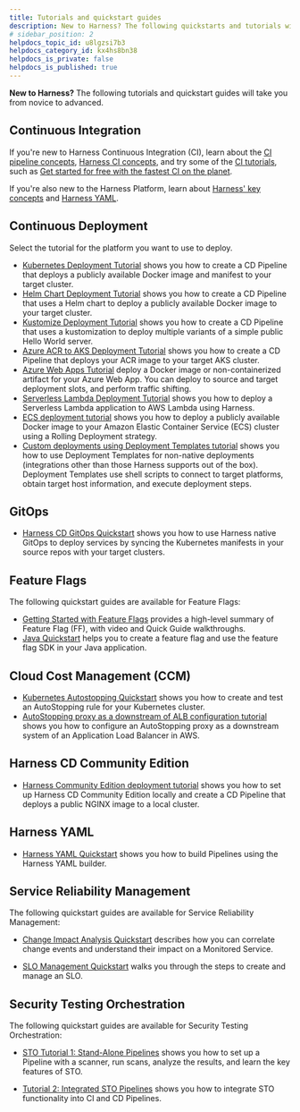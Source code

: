 ```yaml
---
title: Tutorials and quickstart guides
description: New to Harness? The following quickstarts and tutorials will take you from novice to advanced.
# sidebar_position: 2
helpdocs_topic_id: u8lgzsi7b3
helpdocs_category_id: kx4hs8bn38
helpdocs_is_private: false
helpdocs_is_published: true
---
```


**New to Harness?** The following tutorials and quickstart guides will take you from novice to advanced.

## Continuous Integration

If you're new to Harness Continuous Integration (CI), learn about the [CI pipeline concepts](../continuous-integration/ci-quickstarts/ci-pipeline-basics.md), [Harness CI concepts](../continuous-integration/ci-quickstarts/ci-concepts.md), and try some of the [CI tutorials](/tutorials/build-code), such as [Get started for free with the fastest CI on the planet](/tutorials/build-code/fastest-ci).

If you're also new to the Harness Platform, learn about [Harness' key concepts](./learn-harness-key-concepts.md) and [Harness YAML](#harness-yaml).

## Continuous Deployment

Select the tutorial for the platform you want to use to deploy.

* [Kubernetes Deployment Tutorial](../continuous-delivery/onboard-cd/cd-quickstarts/kubernetes-cd-quickstart.md) shows you how to create a CD Pipeline that deploys a publicly available Docker image and manifest to your target cluster.
* [Helm Chart Deployment Tutorial](../continuous-delivery/onboard-cd/cd-quickstarts/helm-cd-quickstart.md) shows you how to create a CD Pipeline that uses a Helm chart to deploy a publicly available Docker image to your target cluster.
* [Kustomize Deployment Tutorial](../continuous-delivery/onboard-cd/cd-quickstarts/kustomize-quickstart.md) shows you how to create a CD Pipeline that uses a kustomization to deploy multiple variants of a simple public Hello World server.
* [Azure ACR to AKS Deployment Tutorial](../continuous-delivery/onboard-cd/cd-quickstarts/azure-cd-quickstart.md) shows you how to create a CD Pipeline that deploys your ACR image to your target AKS cluster.
* [Azure Web Apps Tutorial](../continuous-delivery/onboard-cd/cd-quickstarts/azure-web-apps-tutorial.md) deploy a Docker image or non-containerized artifact for your Azure Web App. You can deploy to source and target deployment slots, and perform traffic shifting.
* [Serverless Lambda Deployment Tutorial](../continuous-delivery/onboard-cd/cd-quickstarts/serverless-lambda-cd-quickstart.md) shows you how to deploy a Serverless Lambda application to AWS Lambda using Harness.
* [ECS deployment tutorial](../continuous-delivery/onboard-cd/cd-quickstarts/ecs-deployment-tutorial.md) shows you how to deploy a publicly available Docker image to your Amazon Elastic Container Service (ECS) cluster using a Rolling Deployment strategy.
* [Custom deployments using Deployment Templates tutorial](../continuous-delivery/onboard-cd/cd-quickstarts/custom-deployment-tutorial.md) shows you how to use Deployment Templates for non-native deployments (integrations other than those Harness supports out of the box). Deployment Templates use shell scripts to connect to target platforms, obtain target host information, and execute deployment steps.


## GitOps

* [Harness CD GitOps Quickstart](../continuous-delivery/cd-gitops/harness-cd-git-ops-quickstart.md) shows you how to use Harness native GitOps to deploy services by syncing the Kubernetes manifests in your source repos with your target clusters.


## Feature Flags

The following quickstart guides are available for Feature Flags:

* [Getting Started with Feature Flags](../feature-flags/ff-onboarding/ff-getting-started/getting-started-with-feature-flags.md) provides a high-level summary of Feature Flag (FF), with video and Quick Guide walkthroughs.
* [Java Quickstart](../feature-flags/ff-onboarding/ff-getting-started/java-quickstart.md) helps you to create a feature flag and use the feature flag SDK in your Java application.

## Cloud Cost Management (CCM)

* [Kubernetes Autostopping Quickstart](../cloud-cost-management/2-use-cloud-cost-management/0-quick-start-guides/kubernetes-autostopping-quick-start-guide.md) shows you how to create and test an AutoStopping rule for your Kubernetes cluster.
* [AutoStopping proxy as a downstream of ALB configuration tutorial](/docs/cloud-cost-management/2-use-cloud-cost-management/0-quick-start-guides/autostopping-proxy-alb-usecase.md) shows you how to configure an AutoStopping proxy as a downstream system of an Application Load Balancer in AWS.

## Harness CD Community Edition

* [Harness Community Edition deployment tutorial](../continuous-delivery/onboard-cd/cd-quickstarts/harness-community-edition-quickstart.md) shows you how to set up Harness CD Community Edition locally and create a CD Pipeline that deploys a public NGINX image to a local cluster.

## Harness YAML

* [Harness YAML Quickstart](../platform/8_Pipelines/harness-yaml-quickstart.md) shows you how to build Pipelines using the Harness YAML builder.

## Service Reliability Management

The following quickstart guides are available for Service Reliability Management:

* [Change Impact Analysis Quickstart](../service-reliability-management/howtos-service-reliability-management/change-impact-analysis/change-impact-analysis-quickstart.md) describes how you can correlate change events and understand their impact on a Monitored Service.

* [SLO Management Quickstart](../service-reliability-management/howtos-service-reliability-management/slo-management-quickstart.md) walks you through the steps to create and manage an SLO.

## Security Testing Orchestration

The following quickstart guides are available for Security Testing Orchestration:

* [STO Tutorial 1: Stand-Alone Pipelines](../security-testing-orchestration/onboard-sto/tutorial-1-standalone-workflows.md) shows you how to set up a Pipeline with a scanner, run scans, analyze the results, and learn the key features of STO.

* [Tutorial 2: Integrated STO Pipelines](../security-testing-orchestration/onboard-sto/sto-tutorial-2-integrated-sto-ci-cd-workflows.md) shows you how to integrate STO functionality into CI and CD Pipelines.